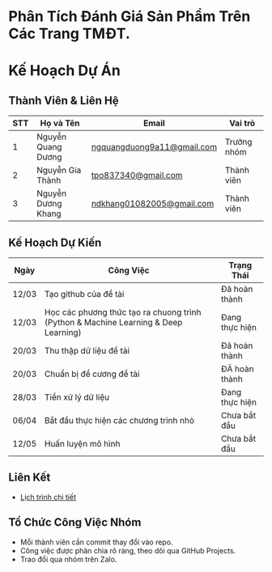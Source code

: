 # Phân Tích Đánh Giá Sản Phẩm Trên Các Trang TMĐT.
# Kế Hoạch Dự Án 

## Thành Viên & Liên Hệ  
| STT | Họ và Tên | Email | Vai trò |
|----|----------|-------------------|----------|
| 1  | Nguyễn Quang Dương   |  ngquangduong9a11@gmail.com | Trưởng nhóm  |
| 2  | Nguyễn  Gia Thành    |  tpo837340@gmail.com| Thành viên   |
| 3  | Nguyễn Dương Khang   |  ndkhang01082005@gmail.com | Thành viên   |

## Kế Hoạch Dự Kiến  
| Ngày | Công Việc | Trạng Thái |
|------|----------|------------|
| 12/03 | Tạo github của đề tài   | Đã hoàn thành  |
| 12/03 | Học các phương thức tạo ra chuong trình (Python & Machine Learning & Deep Learning) | Đang thực hiện |
| 20/03 | Thu thập dữ liệu đề tài | Đã hoàn thành |
| 20/03 | Chuẩn bị đề cương đề tài | ĐÃ hoàn thành |
| 28/03 | Tiền xử lý dữ liệu      | Đang thực hiện   |
| 06/04 | Bắt đầu thực hiện các chương trình nhỏ      | Chưa bắt đầu   |
| 12/05 | Huấn luyện mô hình      | Chưa bắt đầu   |

## Liên Kết  
- [Lịch trình chi tiết](schedule.xlsx)  

## Tổ Chức Công Việc Nhóm  
- Mỗi thành viên cần commit thay đổi vào repo.  
- Công việc được phân chia rõ ràng, theo dõi qua GitHub Projects.  
- Trao đổi qua nhóm trên Zalo.  
